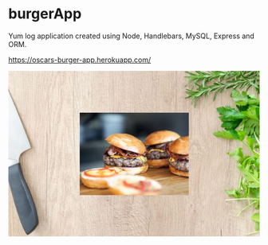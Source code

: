 # burgerApp
Yum log application created using Node, Handlebars, MySQL, Express and ORM. 

https://oscars-burger-app.herokuapp.com/

<img width="812" alt="screen shot" src="/public/assets/images/home.JPG">


